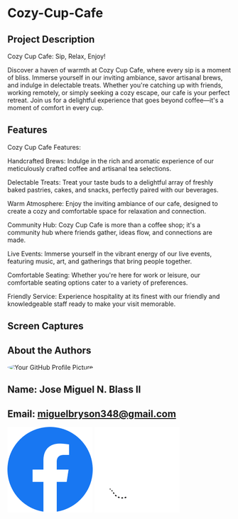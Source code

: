 # Cozy-Cup-Cafe

## Project Description
<p>Cozy Cup Cafe: Sip, Relax, Enjoy!

Discover a haven of warmth at Cozy Cup Cafe, where every sip is a moment of bliss. Immerse yourself in our inviting ambiance, savor artisanal brews, and indulge in delectable treats. Whether you're catching up with friends, working remotely, or simply seeking a cozy escape, our cafe is your perfect retreat. Join us for a delightful experience that goes beyond coffee—it's a moment of comfort in every cup.</p>
## Features
<p>Cozy Cup Cafe Features:

Handcrafted Brews: Indulge in the rich and aromatic experience of our meticulously crafted coffee and artisanal tea selections.

Delectable Treats: Treat your taste buds to a delightful array of freshly baked pastries, cakes, and snacks, perfectly paired with our beverages.

Warm Atmosphere: Enjoy the inviting ambiance of our cafe, designed to create a cozy and comfortable space for relaxation and connection.

Community Hub: Cozy Cup Cafe is more than a coffee shop; it's a community hub where friends gather, ideas flow, and connections are made.

Live Events: Immerse yourself in the vibrant energy of our live events, featuring music, art, and gatherings that bring people together.

Comfortable Seating: Whether you're here for work or leisure, our comfortable seating options cater to a variety of preferences.

Friendly Service: Experience hospitality at its finest with our friendly and knowledgeable staff ready to make your visit memorable.</p>
## Screen Captures

## About the Authors

<img src="https://avatars.githubusercontent.com/u/156798121?v=4" alt="Your GitHub Profile Picture" width="150" style="border-radius: 50%;">

## Name: Jose Miguel N. Blass II
## Email: miguelbryson348@gmail.com

[![Facebook](./icons/Facebook.png)](https://www.facebook.com/jay.emii.908)
[![Github](./icons/Github.png)](https://github.com/migblasino)

